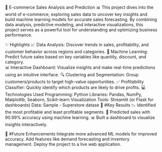 🚀 E-commerce Sales Analysis and Prediction 📊
This project dives into the world of e-commerce, exploring sales data to uncover key insights and build machine learning models for accurate sales forecasting. By combining data analysis, predictive modeling, and interactive visualizations, this project serves as a powerful tool for understanding and optimizing business performance.

✨ Highlights
📈 Data Analysis: Discover trends in sales, profitability, and customer behavior across regions and categories.
🤖 Machine Learning: Predict future sales based on key variables like quantity, discount, and category.  
📊 Interactive Dashboard: Visualize insights and make real-time predictions using an intuitive interface.
🔍 Clustering and Segmentation: Group customers/products to target high-value opportunities.
✅ Profitability Classifier: Quickly identify which products are likely to drive profits. 
💻 Technologies Used
Programming: Python
Libraries: Pandas, NumPy, Matplotlib, Seaborn, Scikit-learn
Visualization Tools: Streamlit (or Flask for dashboards)
Data: Sample - Superstore datase
🌟 #Key Results
📉 Identified the most profitable and least profitable segments.
🛒 Predicted sales with 90.99% accuracy using machine learning.
📊 Built a dashboard to visualize insights interactively.

🚀 #Future Enhancements
Integrate more advanced ML models for improved accuracy.
Add features like demand forecasting and inventory management.
Deploy the project to a live web application.

